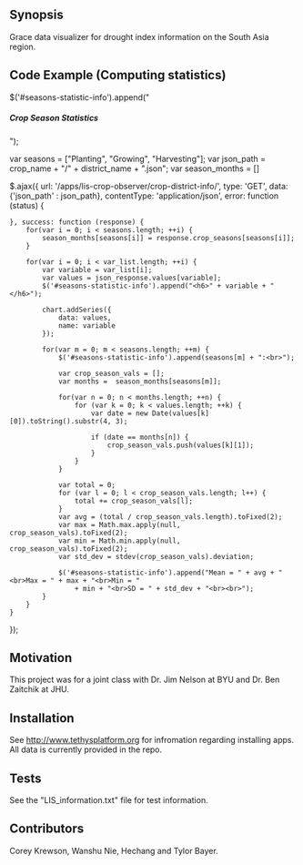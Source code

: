 ## Synopsis

Grace data visualizer for drought index information on the South Asia region.

## Code Example (Computing statistics)

$('#seasons-statistic-info').append("<h5>Crop Season Statistics</h5>");

var seasons = ["Planting", "Growing", "Harvesting"];
var json_path = crop_name + "/" + district_name + ".json";
var season_months = []

$.ajax({
    url: '/apps/lis-crop-observer/crop-district-info/',
    type: 'GET',
    data: {'json_path' : json_path},
    contentType: 'application/json',
    error: function (status) {

    }, success: function (response) {
        for(var i = 0; i < seasons.length; ++i) {
            season_months[seasons[i]] = response.crop_seasons[seasons[i]];
        }

        for(var i = 0; i < var_list.length; ++i) {
            var variable = var_list[i];
            var values = json_response.values[variable];
            $('#seasons-statistic-info').append("<h6>" + variable + "</h6>");

            chart.addSeries({
                data: values,
                name: variable
            });

            for(var m = 0; m < seasons.length; ++m) {
                $('#seasons-statistic-info').append(seasons[m] + ":<br>");

                var crop_season_vals = [];
                var months =  season_months[seasons[m]];

                for(var n = 0; n < months.length; ++n) {
                    for (var k = 0; k < values.length; ++k) {
                        var date = new Date(values[k][0]).toString().substr(4, 3);

                        if (date == months[n]) {
                            crop_season_vals.push(values[k][1]);
                        }
                    }
                }

                var total = 0;
                for (var l = 0; l < crop_season_vals.length; l++) {
                    total += crop_season_vals[l];
                }
                var avg = (total / crop_season_vals.length).toFixed(2);
                var max = Math.max.apply(null, crop_season_vals).toFixed(2);
                var min = Math.min.apply(null, crop_season_vals).toFixed(2);
                var std_dev = stdev(crop_season_vals).deviation;

                $('#seasons-statistic-info').append("Mean = " + avg + "<br>Max = " + max + "<br>Min = "
                    + min + "<br>SD = " + std_dev + "<br><br>");
            }
        }
    }
});

## Motivation

This project was for a joint class with Dr. Jim Nelson at BYU and Dr. Ben Zaitchik at JHU.

## Installation

See http://www.tethysplatform.org for infromation regarding installing apps. All data is currently provided in the repo.

## Tests

See the "LIS_information.txt" file for test information.

## Contributors

Corey Krewson, Wanshu Nie, Hechang and Tylor Bayer.
